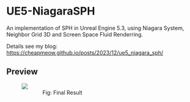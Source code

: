 # UE5-NiagaraSPH
An implementation of SPH in Unreal Engine 5.3, using Niagara System, Neighbor Grid 3D and Screen Space Fluid Renderring.

Details see my blog: https://cheapmeow.github.io/posts/2023/12/ue5_niagara_sph/

## Preview

<figure style="width: 213px" class="align-center">
<img src="https://cheapmeow.github.io/assets/images/ue5_niagara_sph/final_sph_effect.gif">
<figcaption align = "center">Fig: Final Result</figcaption>
</figure>
